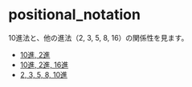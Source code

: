 # positional_notation

10進法と、他の進法（2, 3, 5, 8, 16）の関係性を見ます。

- [10進, 2進](https://nodai2hitc.github.io/positional_notation/10_2.html)
- [10進, 2進, 16進](https://nodai2hitc.github.io/positional_notation/10_2_16.html)
- [2, 3, 5, 8, 10進](https://nodai2hitc.github.io/positional_notation/2_3_5_8_10.html)
